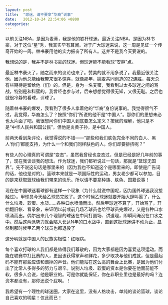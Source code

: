 ```yaml
---
layout: post
title:  "球迷，请不要拿“华裔”说事"
date:   2012-10-24 22:54:06 +0800
categories: 
---
```

以前关注NBA，是因为麦蒂，我是他的铁杆球迷。最近关注NBA，是因为林书豪，对于这位“星”秀，我其实早有耳闻。对于广大球迷来说，这一周是见证一个传奇开始的一周。林书豪用他的实力振奋了所有人。这并不是我今天要说的。

我想说的是，我并不是林书豪的球迷。但球迷能不能看球“安静”点。

最近林书豪火了，随之而来的议论也来了。赞美的就不用多说了。我最近很关注他，因为他总能给我带来很多惊喜，就像那年，姚麦共同创造的22连胜，每天总有些期待是留给他（们）的。但是，身为一名麦蜜，我看到过太多球迷之间的骂战，特别是和科蜜的。我曾经也参与过，后来想想觉得很无知，又很无耻。之后也就很冷静的看球，评球了。

随着林书豪的爆发，我看到了很多人拿着他的“华裔”身份说事的。我觉得很气不过，我觉得，华裔怎么了？按照“你们”所说的他不是“中国人”。那你们的思想未必也太片面了吧。我很想问你们中国人到底要怎么定义？按我的理解，他只是不是“中华人民共和国公民”，但他是炎黄子孙，是中国人。

前两天看到条评论，我觉得说的不错——“那些和我们肤色完全不同的白人、黑人‘你们’都能支持，为什么一个和我们同样肤色的人，你们却要排挤呢？”

有些人的心理真的可谓是“变态”，虽然我曾经也变态过，但是已经是好几年前的事了，现在我谈谈我的想法。作为球迷，我们都听说过一句话，那就是“篮球无国界”。先不说这句话是哪里来的（因为我也不知道这个是哪里来的，即使是广告词的话，他也是对的）。篮球本来就是一项国际性的运动，男女老少都可以参加，目的是来获取篮球给我们带来的快乐。所以请不要拿种族、肤色、国籍说事！

现在在中国球迷看球都有这样一个现象（为什么就说中国呢，因为国外球迷我没接触过）。甲球员今天给乙球员完败了。这个时候乙球迷就要开始大肆叫嚣了，什么什么垃圾、软蛋、水货……各种口水喷涌而出，然后甲球迷不算了，开始骂了，开始翻旧帐、看录象，来证明以前或前几场乙球员也给甲球员完爆过，又是各种口水喷涌而出。偶尔出来几个理智的球迷在中间打圆场、讲道理，即瞬间淹没在口水之中。然后这两派势力就会陷入长达N年的口水战中，直到这批球迷讲不动为止，显然到那时候甲乙两个球员也都退役了

这分明就是中国人的民族劣根性：红眼病。

每个喜欢打球的人我们都是值得我们尊敬的，因为大家都是因为喜爱这项运动。而能在联赛中打比赛的人，更因该获得掌声和鲜花，多少取决与他们成就，但是最起码不能有那些应该和谐掉的声音。他们能站在这么高的舞台上比赛，是因为他们付出了比常人多得多的努力与艰辛。说别人垃圾、软蛋的资本是你要在他面前能不软，很多人会说，他是职业的。可是你就能保证，你在非职业里也是最好的吗？连资本都没有，那你还说个屁啊。！

我希望有一个理性的球迷圈，大家在这里，没有人格攻击，单纯的谈论篮球，谈论自己喜欢的明星！仅此而已！
